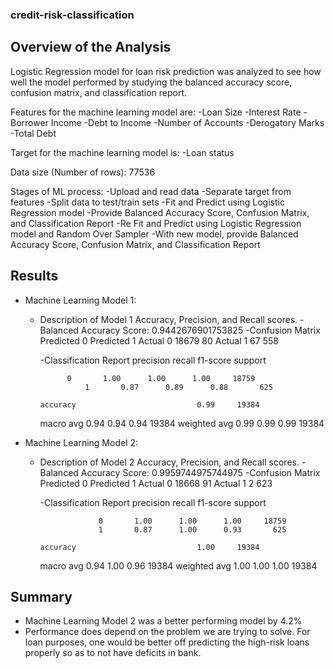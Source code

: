 ### credit-risk-classification

## Overview of the Analysis

Logistic Regression model for loan risk prediction was analyzed to see how well the model performed by studying the balanced accuracy score, confusion matrix, and classification report.

Features for the machine learning model are:
	-Loan Size
	-Interest Rate
	-Borrower Income
	-Debt to Income
	-Number of Accounts
	-Derogatory Marks
	-Total Debt

Target for the machine learning model is:
	-Loan status

Data size (Number of rows): 77536

Stages of ML process:
	-Upload and read data
	-Separate target from features
	-Split data to test/train sets
	-Fit and Predict using Logistic Regression model
	-Provide Balanced Accuracy Score, Confusion Matrix, and Classification Report
	-Re Fit and Predict using Logistic Regression model and Random Over Sampler
	-With new model, provide Balanced Accuracy Score, Confusion Matrix, and Classification Report

## Results

* Machine Learning Model 1:
  * Description of Model 1 Accuracy, Precision, and Recall scores.
	-Balanced Accuracy Score: 0.9442676901753825
	-Confusion Matrix
	          Predicted 0  Predicted 1
	Actual 0        18679		80
	Actual 1           67		558
	
	-Classification Report
   	               precision    recall  f1-score   support
	
  	          0       1.00      1.00      1.00     18759
                  1       0.87      0.89      0.88       625

 	    accuracy                           0.99     19384
 	   macro avg       0.94      0.94      0.94     19384
	weighted avg       0.99      0.99      0.99     19384

* Machine Learning Model 2:
  * Description of Model 2 Accuracy, Precision, and Recall scores.
	-Balanced Accuracy Score: 0.9959744975744975
	-Confusion Matrix
	          Predicted 0  Predicted 1
	Actual 0        18668           91
	Actual 1            2          623
	
	-Classification Report
   	           precision    recall  f1-score   support
	
  	                 0       1.00      1.00      1.00     18759
         	         1       0.87      1.00      0.93       625

 	    accuracy                           1.00     19384
 	   macro avg       0.94      1.00      0.96     19384
	weighted avg       1.00      1.00      1.00     19384

## Summary

* Machine Learning Model 2 was a better performing model by 4.2%
* Performance does depend on the problem we are trying to solve. For loan purposes, one would be better off predicting the high-risk loans properly so as to not have deficits in bank. 

